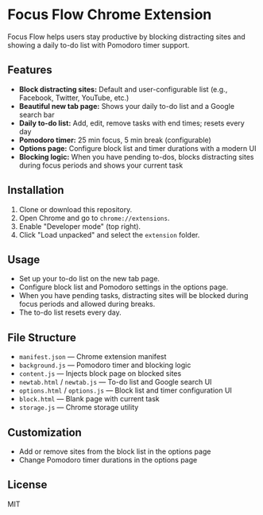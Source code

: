# Focus Flow Chrome Extension

Focus Flow helps users stay productive by blocking distracting sites and showing a daily to-do list with Pomodoro timer support.

## Features
- **Block distracting sites:** Default and user-configurable list (e.g., Facebook, Twitter, YouTube, etc.)
- **Beautiful new tab page:** Shows your daily to-do list and a Google search bar
- **Daily to-do list:** Add, edit, remove tasks with end times; resets every day
- **Pomodoro timer:** 25 min focus, 5 min break (configurable)
- **Options page:** Configure block list and timer durations with a modern UI
- **Blocking logic:** When you have pending to-dos, blocks distracting sites during focus periods and shows your current task

## Installation
1. Clone or download this repository.
2. Open Chrome and go to `chrome://extensions`.
3. Enable "Developer mode" (top right).
4. Click "Load unpacked" and select the `extension` folder.

## Usage
- Set up your to-do list on the new tab page.
- Configure block list and Pomodoro settings in the options page.
- When you have pending tasks, distracting sites will be blocked during focus periods and allowed during breaks.
- The to-do list resets every day.

## File Structure
- `manifest.json` — Chrome extension manifest
- `background.js` — Pomodoro timer and blocking logic
- `content.js` — Injects block page on blocked sites
- `newtab.html` / `newtab.js` — To-do list and Google search UI
- `options.html` / `options.js` — Block list and timer configuration UI
- `block.html` — Blank page with current task
- `storage.js` — Chrome storage utility

## Customization
- Add or remove sites from the block list in the options page
- Change Pomodoro timer durations in the options page

## License
MIT
